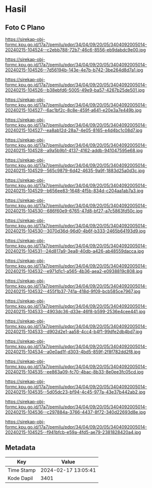# Hasil

## Foto C Plano

https://sirekap-obj-formc.kpu.go.id/17a7/pemilu/pdpr/34/04/09/20/05/3404092005014-20240215-104524--c2ebb788-72b7-46c6-8556-eb9dabdc9e00.jpg

https://sirekap-obj-formc.kpu.go.id/17a7/pemilu/pdpr/34/04/09/20/05/3404092005014-20240215-104526--7d56194b-143e-4e7b-b742-3be264d8d7a1.jpg

https://sirekap-obj-formc.kpu.go.id/17a7/pemilu/pdpr/34/04/09/20/05/3404092005014-20240215-104526--b38ebfd6-5005-49e9-ba57-4267b25de501.jpg

https://sirekap-obj-formc.kpu.go.id/17a7/pemilu/pdpr/34/04/09/20/05/3404092005014-20240215-104527--6ac1bf2c-8c8e-459f-a641-e20e3a7e449b.jpg

https://sirekap-obj-formc.kpu.go.id/17a7/pemilu/pdpr/34/04/09/20/05/3404092005014-20240215-104527--ea8ab12d-28a7-4e05-8165-e4d4bc1c08d7.jpg

https://sirekap-obj-formc.kpu.go.id/17a7/pemilu/pdpr/34/04/09/20/05/3404092005014-20240215-104528--a9a5b9b1-4137-4162-addb-941047595e68.jpg

https://sirekap-obj-formc.kpu.go.id/17a7/pemilu/pdpr/34/04/09/20/05/3404092005014-20240215-104529--565c9879-6d42-4635-9a9f-1883d25a0d3c.jpg

https://sirekap-obj-formc.kpu.go.id/17a7/pemilu/pdpr/34/04/09/20/05/3404092005014-20240215-104529--b656ee83-1648-4f5b-834d-c204aa1ab7a3.jpg

https://sirekap-obj-formc.kpu.go.id/17a7/pemilu/pdpr/34/04/09/20/05/3404092005014-20240215-104530--686f60e9-6765-47d8-bf27-a7c5863fd50c.jpg

https://sirekap-obj-formc.kpu.go.id/17a7/pemilu/pdpr/34/04/09/20/05/3404092005014-20240215-104530--3070d36d-96d0-4b6f-b333-2465b64193d9.jpg

https://sirekap-obj-formc.kpu.go.id/17a7/pemilu/pdpr/34/04/09/20/05/3404092005014-20240215-104531--24d817a9-3ea8-40db-a426-ab48559dacca.jpg

https://sirekap-obj-formc.kpu.go.id/17a7/pemilu/pdpr/34/04/09/20/05/3404092005014-20240215-104532--e971d1c1-a565-4b36-aea2-e0938819c808.jpg

https://sirekap-obj-formc.kpu.go.id/17a7/pemilu/pdpr/34/04/09/20/05/3404092005014-20240215-104532--455f1b37-741a-418d-9f09-bcb585ce7967.jpg

https://sirekap-obj-formc.kpu.go.id/17a7/pemilu/pdpr/34/04/09/20/05/3404092005014-20240215-104533--4903dc36-d33e-46f8-b599-2536e4cee441.jpg

https://sirekap-obj-formc.kpu.go.id/17a7/pemilu/pdpr/34/04/09/20/05/3404092005014-20240215-104533--d902d2e1-aa58-4cc4-b4f1-99dfe2db4bd7.jpg

https://sirekap-obj-formc.kpu.go.id/17a7/pemilu/pdpr/34/04/09/20/05/3404092005014-20240215-104534--a0e0ad1f-d303-4bd5-859f-2f8f782dd2f8.jpg

https://sirekap-obj-formc.kpu.go.id/17a7/pemilu/pdpr/34/04/09/20/05/3404092005014-20240215-104535--ee863a09-fc70-4bac-8b33-8e0ee3fc05cd.jpg

https://sirekap-obj-formc.kpu.go.id/17a7/pemilu/pdpr/34/04/09/20/05/3404092005014-20240215-104535--5d05dc23-bf94-4c45-977a-43e37b442ab2.jpg

https://sirekap-obj-formc.kpu.go.id/17a7/pemilu/pdpr/34/04/09/20/05/3404092005014-20240215-104536--c297884a-3766-4437-8f72-340d22693d8e.jpg

https://sirekap-obj-formc.kpu.go.id/17a7/pemilu/pdpr/34/04/09/20/05/3404092005014-20240215-104525--f941bfcb-e59a-4fd5-ae79-2381828420a4.jpg


## Metadata

| Key        | Value               |
| ---------- | ------------------- |
| Time Stamp | 2024-02-17 13:05:41 |
| Kode Dapil | 3401                |



